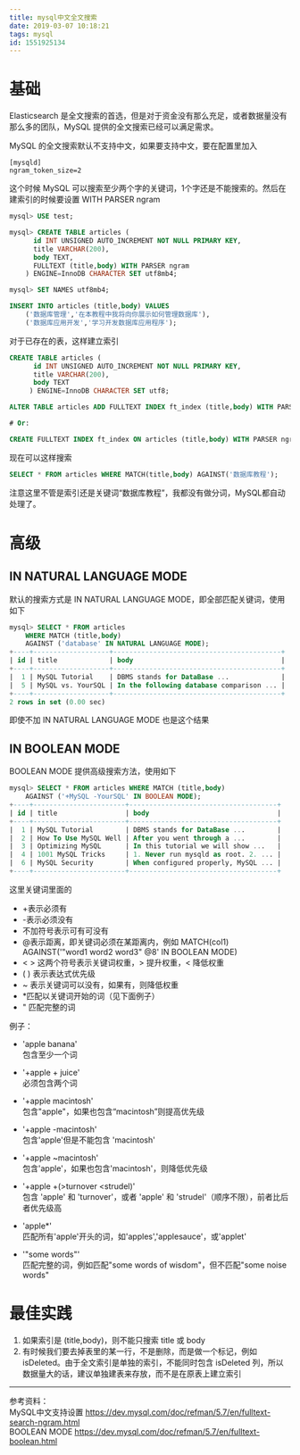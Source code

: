 ```yaml
---
title: mysql中文全文搜索
date: 2019-03-07 10:18:21
tags: mysql
id: 1551925134
---
```

# 基础
Elasticsearch 是全文搜索的首选，但是对于资金没有那么充足，或者数据量没有那么多的团队，MySQL 提供的全文搜索已经可以满足需求。

MySQL 的全文搜索默认不支持中文，如果要支持中文，要在配置里加入

```
[mysqld]
ngram_token_size=2
```
这个时候 MySQL 可以搜索至少两个字的关键词，1个字还是不能搜索的。然后在建索引的时候要设置 WITH PARSER ngram

```sql
mysql> USE test;

mysql> CREATE TABLE articles (
      id INT UNSIGNED AUTO_INCREMENT NOT NULL PRIMARY KEY,
      title VARCHAR(200),
      body TEXT,
      FULLTEXT (title,body) WITH PARSER ngram
    ) ENGINE=InnoDB CHARACTER SET utf8mb4;

mysql> SET NAMES utf8mb4;

INSERT INTO articles (title,body) VALUES
    ('数据库管理','在本教程中我将向你展示如何管理数据库'),
    ('数据库应用开发','学习开发数据库应用程序');
```

对于已存在的表，这样建立索引
```sql
CREATE TABLE articles (
      id INT UNSIGNED AUTO_INCREMENT NOT NULL PRIMARY KEY,
      title VARCHAR(200),
      body TEXT
     ) ENGINE=InnoDB CHARACTER SET utf8;

ALTER TABLE articles ADD FULLTEXT INDEX ft_index (title,body) WITH PARSER ngram;

# Or:

CREATE FULLTEXT INDEX ft_index ON articles (title,body) WITH PARSER ngram;
```

现在可以这样搜索
```sql
SELECT * FROM articles WHERE MATCH(title,body) AGAINST('数据库教程');
```
注意这里不管是索引还是关键词“数据库教程”，我都没有做分词，MySQL都自动处理了。

# 高级
## IN NATURAL LANGUAGE MODE
默认的搜索方式是 IN NATURAL LANGUAGE MODE，即全部匹配关键词，使用如下
```sql
mysql> SELECT * FROM articles
    WHERE MATCH (title,body)
    AGAINST ('database' IN NATURAL LANGUAGE MODE);
+----+-------------------+------------------------------------------+
| id | title             | body                                     |
+----+-------------------+------------------------------------------+
|  1 | MySQL Tutorial    | DBMS stands for DataBase ...             |
|  5 | MySQL vs. YourSQL | In the following database comparison ... |
+----+-------------------+------------------------------------------+
2 rows in set (0.00 sec)
```
即使不加 IN NATURAL LANGUAGE MODE 也是这个结果

## IN BOOLEAN MODE
BOOLEAN MODE 提供高级搜索方法，使用如下
```sql
mysql> SELECT * FROM articles WHERE MATCH (title,body)
    AGAINST ('+MySQL -YourSQL' IN BOOLEAN MODE);
+----+-----------------------+-------------------------------------+
| id | title                 | body                                |
+----+-----------------------+-------------------------------------+
|  1 | MySQL Tutorial        | DBMS stands for DataBase ...        |
|  2 | How To Use MySQL Well | After you went through a ...        |
|  3 | Optimizing MySQL      | In this tutorial we will show ...   |
|  4 | 1001 MySQL Tricks     | 1. Never run mysqld as root. 2. ... |
|  6 | MySQL Security        | When configured properly, MySQL ... |
+----+-----------------------+-------------------------------------+
```
这里关键词里面的
- +表示必须有
- -表示必须没有
- 不加符号表示可有可没有
- @表示距离，即关键词必须在某距离内，例如 MATCH(col1) AGAINST('"word1 word2 word3" @8' IN BOOLEAN MODE)
- < > 这两个符号表示关键词权重，> 提升权重，< 降低权重
- ( ) 表示表达式优先级
- ~ 表示关键词可以没有，如果有，则降低权重
- *匹配以关键词开始的词（见下面例子）
- " 匹配完整的词

例子：
- 'apple banana'  
包含至少一个词

- '+apple + juice'  
必须包含两个词

- '+apple macintosh'  
包含"apple"，如果也包含“macintosh”则提高优先级

- '+apple -macintosh'  
包含'apple'但是不能包含 'macintosh'

- '+apple ~macintosh'  
包含'apple'，如果也包含'macintosh'，则降低优先级

- '+apple +(>turnover <strudel)'  
包含 'apple' 和 'turnover'，或者 'apple' 和 'strudel'（顺序不限），前者比后者优先级高

- 'apple*'  
匹配所有'apple'开头的词，如'apples','applesauce'，或'applet'

- '"some words"'  
匹配完整的词，例如匹配"some words of wisdom"，但不匹配"some noise words"

# 最佳实践
1. 如果索引是 (title,body)，则不能只搜索 title 或 body
2. 有时候我们要去掉表里的某一行，不是删除，而是做一个标记，例如 isDeleted。由于全文索引是单独的索引，不能同时包含 isDeleted 列，所以数据量大的话，建议单独建表来存放，而不是在原表上建立索引

--------------------------------
参考资料：  
MySQL中文支持设置 https://dev.mysql.com/doc/refman/5.7/en/fulltext-search-ngram.html  
BOOLEAN MODE https://dev.mysql.com/doc/refman/5.7/en/fulltext-boolean.html
